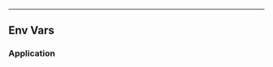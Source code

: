 <!-- Space: Projects -->
<!-- Parent: Fnm -->
<!-- Title: EnvVars Fnm -->
<!-- Label: Fnm -->
<!-- Label: Project -->
<!-- Label: EnvVars -->
<!-- Include: disclaimer.md -->
<!-- Include: ac:toc -->

---

## Env Vars

### Application
